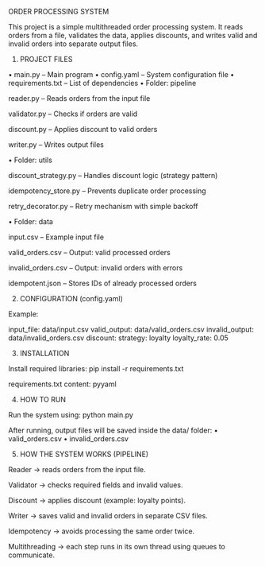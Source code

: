 ORDER PROCESSING SYSTEM

This project is a simple multithreaded order processing system. It reads orders from a file, validates the data, applies discounts, and writes valid and invalid orders into separate output files.

1. PROJECT FILES

• main.py – Main program
• config.yaml – System configuration file
• requirements.txt – List of dependencies
• Folder: pipeline

reader.py – Reads orders from the input file

validator.py – Checks if orders are valid

discount.py – Applies discount to valid orders

writer.py – Writes output files

• Folder: utils

discount_strategy.py – Handles discount logic (strategy pattern)

idempotency_store.py – Prevents duplicate order processing

retry_decorator.py – Retry mechanism with simple backoff

• Folder: data

input.csv – Example input file

valid_orders.csv – Output: valid processed orders

invalid_orders.csv – Output: invalid orders with errors

idempotent.json – Stores IDs of already processed orders

2. CONFIGURATION (config.yaml)

Example:

input_file: data/input.csv
valid_output: data/valid_orders.csv
invalid_output: data/invalid_orders.csv
discount:
strategy: loyalty
loyalty_rate: 0.05

3. INSTALLATION

Install required libraries:
pip install -r requirements.txt

requirements.txt content:
pyyaml

4. HOW TO RUN

Run the system using:
python main.py

After running, output files will be saved inside the data/ folder:
• valid_orders.csv
• invalid_orders.csv

5. HOW THE SYSTEM WORKS (PIPELINE)

Reader → reads orders from the input file.

Validator → checks required fields and invalid values.

Discount → applies discount (example: loyalty points).

Writer → saves valid and invalid orders in separate CSV files.

Idempotency → avoids processing the same order twice.

Multithreading → each step runs in its own thread using queues to communicate.